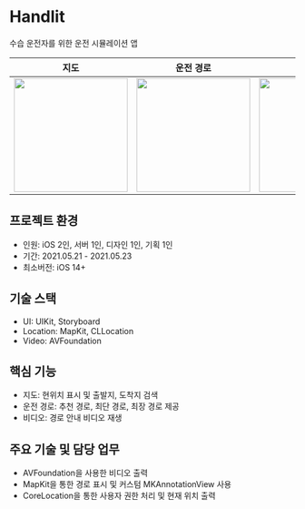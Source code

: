 # Handlit
수습 운전자를 위한 운전 시뮬레이션 앱

|지도|운전 경로|경로 추천|비디오|
|--------|-----|------------|------------|
|<img width = "200" src = "https://github.com/user-attachments/assets/d766d7a2-5709-486e-8522-f23c5738ffcb">|<img width = "200" src = "https://github.com/user-attachments/assets/f40388ff-40a9-45e0-9bba-3141b2e29e86">|<img width = "200" src = "https://github.com/user-attachments/assets/27a63a70-aecb-4c4e-8e09-0c02a043f853">|<img width = "200" src = "https://github.com/user-attachments/assets/d34a418f-71e0-4de2-b513-286d9149f1a6">|

## 프로젝트 환경
- 인원: iOS 2인, 서버 1인, 디자인 1인, 기획 1인
- 기간: 2021.05.21 - 2021.05.23
- 최소버전: iOS 14+ 

## 기술 스택
- UI: UIKit, Storyboard 
- Location: MapKit, CLLocation
- Video: AVFoundation
  
## 핵심 기능
- 지도: 현위치 표시 및 출발지, 도착지 검색
- 운전 경로: 추천 경로, 최단 경로, 최장 경로 제공
- 비디오: 경로 안내 비디오 재생
  
## 주요 기술 및 담당 업무
- AVFoundation을 사용한 비디오 출력
- MapKit을 통한 경로 표시 및 커스텀 MKAnnotationView 사용
- CoreLocation을 통한 사용자 권한 처리 및 현재 위치 출력